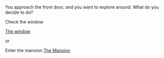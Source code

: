 You approach the front door, and you want to explore around. What do you decide to do?

Check the window 

[The window](window.md)

or

Enter the mansion 
[The Mansion](mansion.md)
